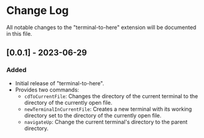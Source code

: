 # Change Log

All notable changes to the "terminal-to-here" extension will be documented in this file.

## [0.0.1] - 2023-06-29

### Added
- Initial release of "terminal-to-here".
- Provides two commands:
    - `cdToCurrentFile`: Changes the directory of the current terminal to the directory of the currently open file.
    - `newTerminalInCurrentFile`: Creates a new terminal with its working directory set to the directory of the currently open file.
    - `navigateUp`: Change the current terminal's directory to the parent directory.

